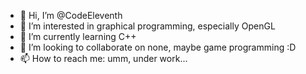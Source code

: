 - 👋 Hi, I’m @CodeEleventh
- 👀 I’m interested in graphical programming, especially OpenGL
- 🌱 I’m currently learning C++
- 💞️ I’m looking to collaborate on none, maybe game programming :D
- 📫 How to reach me: umm, under work...

<!---
CodeEleventh/CodeEleventh is a ✨ special ✨ repository because its `README.md` (this file) appears on your GitHub profile.
You can click the Preview link to take a look at your changes.
--->
